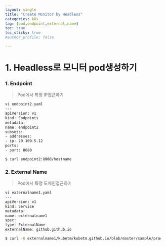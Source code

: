 ```yaml
---
layout: single
title: "Create Monitor by Headless"
categories: k8s
tag: [pod,endpoint,external,name]
toc: true
toc_sticky: true
#author_profile: false

---
```




# 1. Headless로 모니터 pod생성하기

### 1. Endpoint

> Pod에서 특정 IP접근하기

```bash
vi endpoint2.yaml
---
apiVersion: v1
kind: Endpoints
metadata:
name: endpoint2
subsets:
- addresses:
- ip: 20.109.5.12
ports:
- port: 8080

$ curl endpoint2:8080/hostname
```



### 2. External Name

> Pod에서 특정 도메인접근하기

```bash
vi externalname1.yaml
---
apiVersion: v1
kind: Service
metadata:
name: externalname1
spec:
type: ExternalName
externalName: github.github.io

$ curl -O externalname1/kubetm/kubetm.github.io/blob/master/sample/practice/intermediate/service-sample.md 
```

